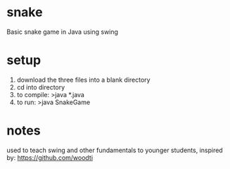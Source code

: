 # snake
Basic snake game in Java using swing
# setup
1. download the three files into a blank directory
2. cd into directory
2. to compile: >java *.java
3. to run: >java SnakeGame
# notes
used to teach swing and other fundamentals to younger students, 
inspired by: https://github.com/woodti
